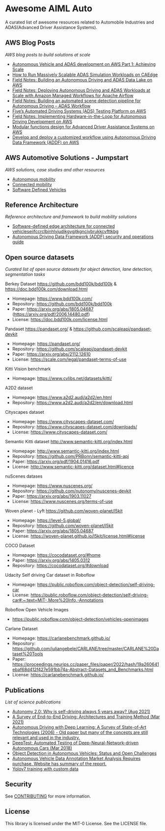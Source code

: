 # Awesome AIML Auto

A curated list of awesome resources related to Automobile Industries and ADAS(Advanced Driver Assistance Systems).

## AWS Blog Posts
*AWS blog posts to build solutions at scale*

* [Autonomous Vehicle and ADAS development on AWS Part 1: Achieving Scale](https://aws.amazon.com/blogs/industries/autonomous-vehicle-and-adas-development-on-aws-part-1-achieving-scale/)
* [How to Run Massively Scalable ADAS Simulation Workloads on CAEdge](https://aws.amazon.com/blogs/architecture/how-to-run-massively-scalable-adas-simulation-workloads-on-caedge/)
* [Field Notes: Building an Autonomous Driving and ADAS Data Lake on AWS](https://aws.amazon.com/blogs/architecture/field-notes-building-an-autonomous-driving-and-adas-data-lake-on-aws/)
* [Field Notes: Deploying Autonomous Driving and ADAS Workloads at Scale with Amazon Managed Workflows for Apache Airflow](https://aws.amazon.com/blogs/architecture/field-notes-deploying-autonomous-driving-and-adas-workloads-at-scale-with-amazon-managed-workflows-for-apache-airflow/)
* [Field Notes: Building an automated scene detection pipeline for Autonomous Driving – ADAS Workflow](https://aws.amazon.com/blogs/architecture/field-notes-building-an-automated-scene-detection-pipeline-for-autonomous-driving/)
* [Five’s Automated Driving Systems (ADS) Testing Platform on AWS](https://aws.amazon.com/blogs/industries/fives-automated-driving-systems-ads-testing-platform-on-aws/)
* [Field Notes: Implementing Hardware-in-the-Loop for Autonomous Driving Development on AWS](https://aws.amazon.com/blogs/architecture/field-notes-implementing-hardware-in-the-loop-for-autonomous-driving-development-on-aws/)
* [Modular functions design for Advanced Driver Assistance Systems on AWS](https://aws.amazon.com/blogs/machine-learning/modular-functions-design-for-advanced-driver-assistance-systems-adas-on-aws/)
* [Develop and deploy a customized workflow using Autonomous Driving Data Framework (ADDF) on AWS](https://aws.amazon.com/blogs/industries/develop-and-deploy-a-customized-workflow-using-autonomous-driving-data-framework-addf-on-aws/)


## AWS Automotive Solutions - Jumpstart 
*AWS solutions, case studies and other resources*

* [Autonomous mobility](https://aws.amazon.com/automotive/autonomous-mobility/)
* [Connected mobility](https://aws.amazon.com/automotive/connected-mobility/)
* [Software Defined Vehicles](https://aws.amazon.com/automotive/software-defined-vehicle/)


## Reference Architecture
*Reference architecture and framework to build mobility solutions*
* [Software-defined edge architecture for connected vehicleseiifccrclbinhlvjudikgvgjtkgncjvbrukkcvfttkbg
](https://aws.amazon.com/blogs/architecture/software-defined-edge-architecture-for-connected-vehicles/)
* [Autonomous Driving Data Framework (ADDF) security and operations guide](https://docs.aws.amazon.com/prescriptive-guidance/latest/addf-security-and-operations/welcome.html)


## Open source datasets
*Curated list of open source datasets for object detection, lane detection, segmentation tasks*

Berkey Dataset https://github.com/bdd100k/bdd100k & https://doc.bdd100k.com/download.html
* Homepage: https://www.bdd100k.com/
* Repository: https://github.com/bdd100k/bdd100k
* Paper: https://arxiv.org/abs/1805.04687 (https://arxiv.org/pdf/2006.14480.pdf)
* License: https://doc.bdd100k.com/license.html


Pandaset https://pandaset.org/ & https://github.com/scaleapi/pandaset-devkit
* Homepage: https://pandaset.org/
* Repository: https://github.com/scaleapi/pandaset-devkit
* Paper: https://arxiv.org/abs/2112.12610
* License: https://scale.com/legal/pandaset-terms-of-use


Kitti Vision benchmark
* Homepage: https://www.cvlibs.net/datasets/kitti/

A2D2 dataset
* Homepage: https://www.a2d2.audi/a2d2/en.html
* Repository: https://www.a2d2.audi/a2d2/en/download.html

Cityscapes dataset
* Homepage: https://www.cityscapes-dataset.com/
* Repository: https://www.cityscapes-dataset.com/downloads/
* License: https://www.cityscapes-dataset.com/

Semantic Kitti dataset http://www.semantic-kitti.org/index.html
* Homepage: http://www.semantic-kitti.org/index.html
* Repository: https://github.com/PRBonn/semantic-kitti-api
* Paper: https://arxiv.org/pdf/1904.01416.pdf
* License: http://www.semantic-kitti.org/dataset.html#licence

nuScenes datases
* Homepage: https://www.nuscenes.org/
* Repository: https://github.com/nutonomy/nuscenes-devkit
* Paper: https://arxiv.org/abs/1903.11027
* License: https://www.nuscenes.org/terms-of-use


Woven planet - Lyft https://github.com/woven-planet/l5kit
* Homepage: https://level-5.global/
* Repository: https://github.com/woven-planet/l5kit
* Paper: https://arxiv.org/abs/1805.04687
* License: https://woven-planet.github.io/l5kit/license.html#license


COCO Dataset 
* Homepage: https://cocodataset.org/#home
* Paper: https://arxiv.org/abs/1405.0312
* Repository: https://cocodataset.org/#download

Udacity Self driving Car dataset in Roboflow
* Homepage: https://public.roboflow.com/object-detection/self-driving-car
* License: https://public.roboflow.com/object-detection/self-driving-car#:~:text=MIT-,More%20Info,-Annotations

Roboflow Open Vehicle Images
* https://public.roboflow.com/object-detection/vehicles-openimages

Carlane Dataset
* Homepage: https://carlanebenchmark.github.io/
* Repository: https://github.com/juliangebele/CARLANE/tree/master/CARLANE%20Dataset%20Tools
* Paper: https://proceedings.neurips.cc/paper_files/paper/2022/hash/19a260641ebaf68d412f427e591bb74a-Abstract-Datasets_and_Benchmarks.html
* License: https://carlanebenchmark.github.io/


## Publications
*List of science publications*

* [Autonomy 2.0: Why is self-driving always 5 years away? (Aug 2021)](https://arxiv.org/abs/2107.08142)
* [A Survey of End-to-End Driving: Architectures and Training Method (Mar 2021)](https://arxiv.org/pdf/2003.06404.pdf)
* [Autonomous Driving with Deep Learning: A Survey of State-of-Art Technologies (2006) - Old paper but many of the concepts are still relevant and used in the industry.](https://arxiv.org/ftp/arxiv/papers/2006/2006.06091.pdf)
* [DeepTest: Automated Testing of Deep-Neural-Network-driven Autonomous Cars (Mar 2018)](https://arxiv.org/pdf/1708.08559.pdf)
* [Object Detection in Autonomous Vehicles: Status and Open Challenges](https://arxiv.org/ftp/arxiv/papers/2201/2201.07706.pdf)
* [Autonomous Vehicle Data Annotation Market Analysis Requires purchase. Website has summary of the report.](https://www.researchandmarkets.com/reports/4985697/autonomous-vehicle-data-annotation-market-analysis)
* [Yolov7 training with custom data](https://blog.paperspace.com/train-yolov7-custom-data/)


## Security

See [CONTRIBUTING](CONTRIBUTING.md#security-issue-notifications) for more information.

## License

This library is licensed under the MIT-0 License. See the LICENSE file.

